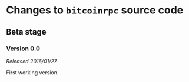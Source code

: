 # Changes to `bitcoinrpc` source code

## Beta stage


### Version 0.0
*Released 2016/01/27*

First working version.
